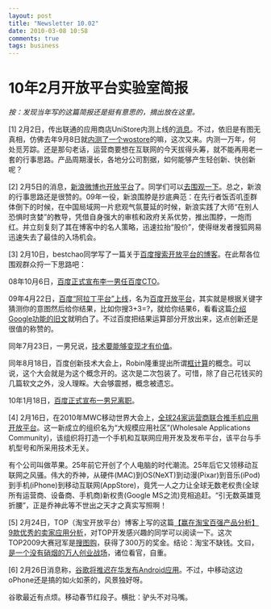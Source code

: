```yaml
---
layout: post
title: "Newsletter 10.02"
date: 2010-03-08 10:58
comments: true
tags: business
---
```


# 10年2月开放平台实验室简报

_按：发现当年写的这篇简报还是挺有意思的，摘出放在这里。_

\[1\] 2月2日，传出联通的应用商店UniStore内测上线的[消息][1]。不过，依旧是有图无真相，仿佛去年9月8日就[内测了一个wostore][2]的嘛，这次又来。内测一万年，何处觅芳踪。还是那句老话，运营商要想在互联网的今天拔得头筹，就不能再用老一套的行事思路。产品周期漫长，各地分公司割据，如何能够产生轻创新、快创新呢？

\[2\] 2月5日的消息，[新浪微博也开放平台][3]了。同学们可以[去围观一下][4]。总之，新浪的行事思路还是很赞的。09年一役，新浪围脖是抄底典范：在先行者饭否叽歪群体倒下的时候，在中国局域网一片悲观气氛蔓延的时候，新浪实践了大师“在别人恐惧时贪婪”的教导，凭借自身强大的审核和政府关系优势，推出围脖，一炮而红。并立刻复刻了其在博客中的名人策略，迅速拉抬“股价”，使得继发者搜狐网易迅速失去了最佳的入场机会。

\[3\] 2月10日，bestchao同学写了一篇关于[百度搜索开放平台的博客][5]。在此帮各位围观群众捋一下思路吧：

08年10月6日，[百度正式宣布李一男任百度CTO][6]。

09年4月22日，[百度“阿拉丁平台”上线][7]，名为[百度开放平台][8]，其实就是根据关键字猜测你的意图然后给你结果，比如你搜3+3=?，就给你结果6，看看这篇[介绍Google功能的旧文][9]就明白了。不过百度把结果运算部分开放出来，这点创新还是很值的称赞的。

同年7月23日，一男兄说，[技术要能够变现才有价值][10]。

同年8月18日，百度创新技术大会上，Robin隆重提出所谓[框计算][11]的概念。可以说，这个大会就是为这个概念开的。这次是二次包装了。可惜，除了自己花钱买的几篇软文之外，没人理睬。大会够震撼，概念被遗忘。

10年1月18日，[百度正式宣布一男兄离职][12]。

\[4\] 2月16日，在2010年MWC移动世界大会上，[全球24家运营商联合推手机应用开放平台][13]。这一新成立的组织名为“大规模应用社区”(Wholesale Applications Community)，该组织将打造一个手机和互联网应用开发及发布平台，该平台与手机型号和所采用技术无关。

有个公司叫做苹果。25年前它开创了个人电脑的时代潮流。25年后它又领移动互联网之风骚。伟大的乔神，从硬件(MAC)到OS(NeXT)到动漫(Pixar)到音乐(iPod)到手机(iPhone)到移动互联网(AppStore)，竟凭一人之力让全球无数老权贵(全球所有运营商、设备商、手机商)新权贵(Google MS之流)竞相追赶。“引无数英雄竞折腰”，正是乔神此等不世出之天才之真实写照啊！

\[5\] 2月24日，TOP（淘宝开放平台）博客上写的这篇[【赢在淘宝百强产品分析】9款优秀的卖家应用分析][14]，对TOP开发感兴趣的同学可以阅读一下。这次TOP2009大赛冠军是[搜图购][15]，获得了300万的奖金。结论：淘宝不缺钱。文曰，[是一个没有硝烟的万人创业战场][16]，诸位看官，自重。

\[6\] 2月26日消息称，[谷歌将推迟在华发布Android应用][17]。不过，中移动这边oPhone还是搞的如火如荼的，风景独好呀。

谷歌最近有点烦。移动春节红段子。横批：驴头不对马嘴。

[1]: http://www.c114.net/news/119/a481650.html
[2]: http://tech.163.com/09/0908/18/5IN65DEN000915BE.html
[3]: http://steven-wang.appspot.com/twittersina-sinaapi-first-44001.html
[4]: http://qiyechanpin.csdn.net/p/201002/10.htm
[5]: http://www.bestchao.com/article/zyfx/414.htm
[6]: http://tech.sina.com.cn/i/2008-10-06/13482490754.shtml
[7]: http://news.newhua.com/news1/tongxun/2009/423/09423105547B4AB2A825HJ50K9K23CB89BCK3EKIA956FE5D2FG1A6JA.html
[8]: http://open.baidu.com/
[9]: http://www.360doc.com/content/07/0116/16/6328_333421.shtml
[10]: http://tech.sina.com.cn/i/2009-07-23/09413287309.shtml
[11]: http://baike.baidu.com/view/2735333.htm
[12]: http://tech.sina.com.cn/i/2010-01-18/15323781873.shtml
[13]: http://tech.sina.com.cn/t/2010-02-16/09483859811.shtml
[14]: http://blog.open.taobao.com/archives/1103
[15]: http://eshop.yidaba.com/201001/181618221001100100000052785.shtml
[16]: http://spoint.babyshoot.cn/archives/2010/03/top.html
[17]: http://news.imobile.com.cn/index-a-view-id-75312.html
